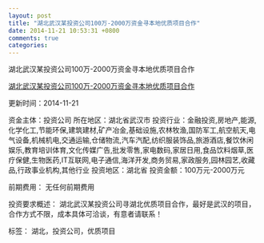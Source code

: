 ```yaml
---
layout: post
title: "湖北武汉某投资公司100万-2000万资金寻本地优质项目合作"
date: 2014-11-21 10:53:31 +0800
comments: true
categories: 
---
```

湖北武汉某投资公司100万-2000万资金寻本地优质项目合作

[湖北武汉某投资公司100万-2000万资金寻本地优质项目合作](http://zijin.trjcn.com/detail_247335.html)

更新时间：2014-11-21

资金主体：投资公司
所在地区：湖北省武汉市
投资行业：金融投资,房地产,能源,化学化工,节能环保,建筑建材,矿产冶金,基础设施,农林牧渔,国防军工,航空航天,电气设备,机械机电,交通运输,仓储物流,汽车汽配,纺织服装饰品,旅游酒店,餐饮休闲娱乐,教育培训体育,文化传媒广告,批发零售,家电数码,家居日用,食品饮料烟草,医疗保健,生物医药,IT互联网,电子通信,海洋开发,商务贸易,家政服务,园林园艺,收藏品,行政事业机构,其他行业
投资地区：湖北省
投资金额：100万元-2000万元

前期费用：
无任何前期费用

投资要求概述：
湖北武汉某投资公司寻湖北优质项目合作，最好是武汉的项目，合作方式不限，成本具体可洽谈，有意者请联系！

标签：
湖北，投资公司，优质项目

